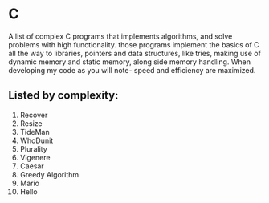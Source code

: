 # C
 A list of complex C programs that implements algorithms, and solve problems with high functionality. those programs implement the basics of C all the way to libraries, pointers and data structures, like tries, making use of dynamic memory and static memory, along side memory handling. When developing my code as you will note- speed and efficiency are maximized.

## Listed by complexity:
1. Recover
1. Resize
1. TideMan
1. WhoDunit
1. Plurality
1. Vigenere
1. Caesar
1. Greedy Algorithm
1. Mario
1. Hello